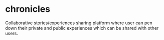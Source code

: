 # chronicles
Collaborative stories/experiences sharing platform where user can pen down their private and public experiences which can be shared with other users.
